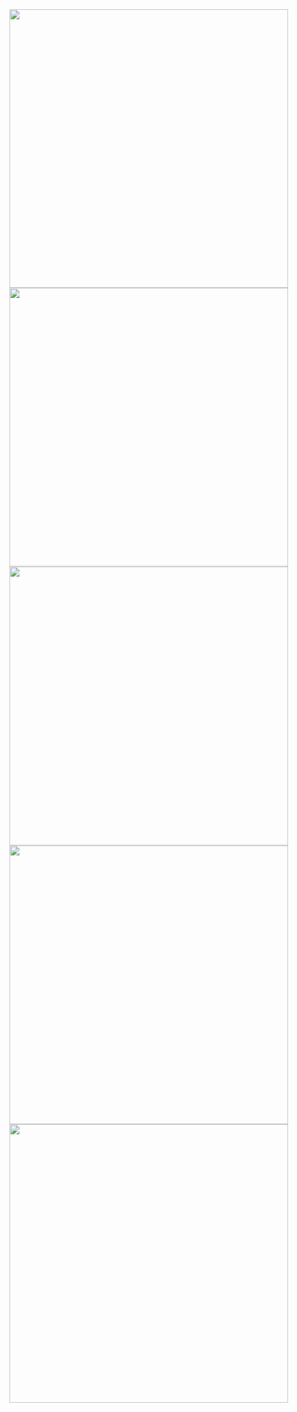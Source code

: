 <img src="https://github.com/user-attachments/assets/f6c14b48-d7ff-4437-903b-59ea7d144cd5" height=500px>
<img src="https://github.com/user-attachments/assets/6c65951e-0998-4692-90f8-4c327c09617b" height=500px>
<img src="https://github.com/user-attachments/assets/ca3bb2c6-2295-4e7a-87fe-126c031c7e46" height=500px>
<img src="https://github.com/user-attachments/assets/8e79cc41-1f62-435a-9aff-19199ab4a357" height=500px>
<img src="https://github.com/user-attachments/assets/f743d0d7-3abc-4d1e-9262-ffe063b40b90" height=500px>
